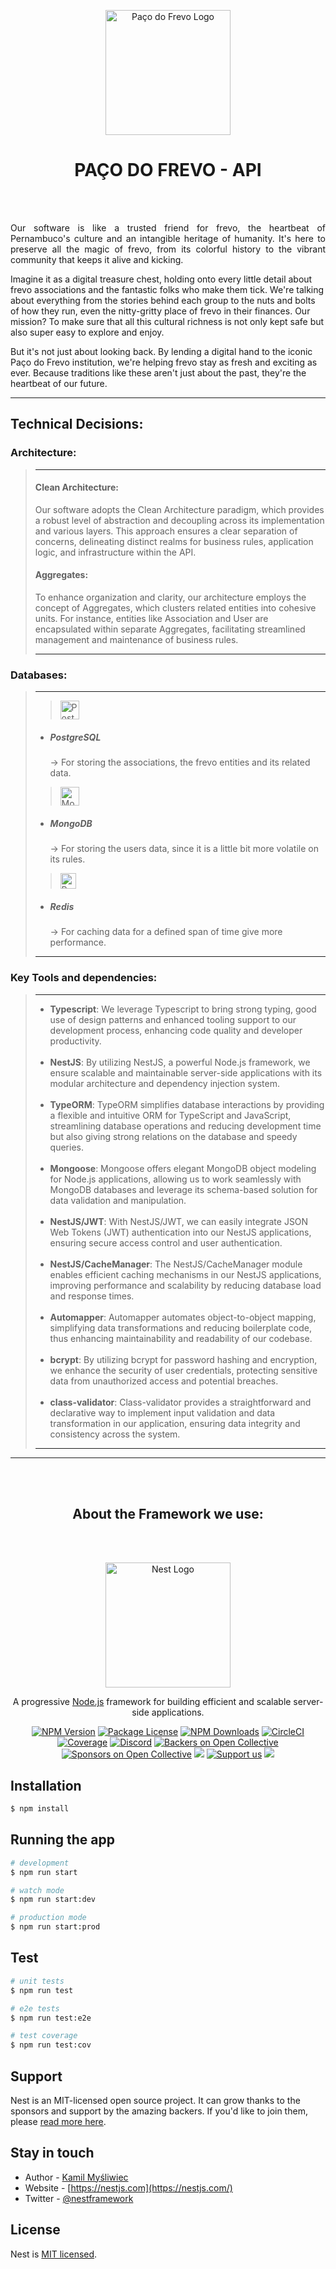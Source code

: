 <p align="center">
  <a href="https://pacodofrevo.org.br/" target="blank"><img src="https://pacodofrevo.org.br/wp-content/uploads/2021/10/logo-paco.jpg" width="200" alt="Paço do Frevo Logo" /></a>
</p>

<h1 align="center"> PAÇO DO FREVO - API </h1>

<br></br>

<p align="justify">
Our software is like a trusted friend for frevo, the heartbeat of Pernambuco's culture and an intangible heritage of humanity. It's here to preserve all the magic of frevo, from its colorful history to the vibrant community that keeps it alive and kicking.

Imagine it as a digital treasure chest, holding onto every little detail about frevo associations and the fantastic folks who make them tick. We're talking about everything from the stories behind each group to the nuts and bolts of how they run, even the nitty-gritty place of frevo in their finances. Our mission? To make sure that all this cultural richness is not only kept safe but also super easy to explore and enjoy.

But it's not just about looking back. By lending a digital hand to the iconic Paço do Frevo institution, we're helping frevo stay as fresh and exciting as ever. Because traditions like these aren't just about the past, they're the heartbeat of our future.
</p>

---

## Technical Decisions:

### Architecture:
> ---
> #### Clean Architecture:
>Our software adopts the Clean Architecture paradigm, which provides a robust level of abstraction and decoupling across its implementation and various layers. This approach ensures a clear separation of concerns, delineating distinct realms for business rules, application logic, and infrastructure within the API.
> #### Aggregates:
>To enhance organization and clarity, our architecture employs the concept of Aggregates, which clusters related entities into cohesive units. For instance, entities like Association and User are encapsulated within separate Aggregates, facilitating streamlined management and maintenance of business rules.
>
> ---

### Databases:
> ---
>> <img src="https://upload.wikimedia.org/wikipedia/commons/thumb/2/29/Postgresql_elephant.svg/1985px-Postgresql_elephant.svg.png" height="30" alt="PostgreSQL Logo" /></img>
> - <h5>PostgreSQL</h5> → For storing the associations, the frevo entities and its related data.
>
>> <img src="https://seeklogo.com/images/M/mongodb-logo-655F7D542D-seeklogo.com.png" height="30" alt="MongoDB Logo" /></img>
> - <h5>MongoDB</h5> → For storing the users data, since it is a little bit more volatile on its rules.
>
>> <img src="https://static-00.iconduck.com/assets.00/redis-plain-icon-2048x1748-fmvimw1g.png" width="25" alt="Redis Logo" /></img>
> - <h5>Redis</h5> → For caching data for a defined span of time give more performance.
> <hr></hr>


### Key Tools and dependencies:
> ---
> - **Typescript**: We leverage Typescript to bring strong typing, good use of design patterns and enhanced tooling support to our development process, enhancing code quality and developer productivity.<br></br>
> - **NestJS**: By utilizing NestJS, a powerful Node.js framework, we ensure scalable and maintainable server-side applications with its modular architecture and dependency injection system.<br></br>
> - **TypeORM**: TypeORM simplifies database interactions by providing a flexible and intuitive ORM for TypeScript and JavaScript, streamlining database operations and reducing development time but also giving strong relations on the database and speedy queries.<br></br>
> - **Mongoose**: Mongoose offers elegant MongoDB object modeling for Node.js applications, allowing us to work seamlessly with MongoDB databases and leverage its schema-based solution for data validation and manipulation.<br></br>
> - **NestJS/JWT**: With NestJS/JWT, we can easily integrate JSON Web Tokens (JWT) authentication into our NestJS applications, ensuring secure access control and user authentication.<br></br>
> - **NestJS/CacheManager**: The NestJS/CacheManager module enables efficient caching mechanisms in our NestJS applications, improving performance and scalability by reducing database load and response times.<br></br>
> - **Automapper**: Automapper automates object-to-object mapping, simplifying data transformations and reducing boilerplate code, thus enhancing maintainability and readability of our codebase.<br></br>
> - **bcrypt**: By utilizing bcrypt for password hashing and encryption, we enhance the security of user credentials, protecting sensitive data from unauthorized access and potential breaches.<br></br>
> - **class-validator**: Class-validator provides a straightforward and declarative way to implement input validation and data transformation in our application, ensuring data integrity and consistency across the system.
> ---

---
<br></br>
<h2 align="center"> About the Framework we use: </h2>
<br></br>

<p align="center">
  <a href="http://nestjs.com/" target="blank"><img src="https://nestjs.com/img/logo-small.svg" width="200" alt="Nest Logo" /></a>
</p>

[circleci-image]: https://img.shields.io/circleci/build/github/nestjs/nest/master?token=abc123def456
[circleci-url]: https://circleci.com/gh/nestjs/nest

  <p align="center">A progressive <a href="http://nodejs.org" target="_blank">Node.js</a> framework for building efficient and scalable server-side applications.</p>
    <p align="center">
<a href="https://www.npmjs.com/~nestjscore" target="_blank"><img src="https://img.shields.io/npm/v/@nestjs/core.svg" alt="NPM Version" /></a>
<a href="https://www.npmjs.com/~nestjscore" target="_blank"><img src="https://img.shields.io/npm/l/@nestjs/core.svg" alt="Package License" /></a>
<a href="https://www.npmjs.com/~nestjscore" target="_blank"><img src="https://img.shields.io/npm/dm/@nestjs/common.svg" alt="NPM Downloads" /></a>
<a href="https://circleci.com/gh/nestjs/nest" target="_blank"><img src="https://img.shields.io/circleci/build/github/nestjs/nest/master" alt="CircleCI" /></a>
<a href="https://coveralls.io/github/nestjs/nest?branch=master" target="_blank"><img src="https://coveralls.io/repos/github/nestjs/nest/badge.svg?branch=master#9" alt="Coverage" /></a>
<a href="https://discord.gg/G7Qnnhy" target="_blank"><img src="https://img.shields.io/badge/discord-online-brightgreen.svg" alt="Discord"/></a>
<a href="https://opencollective.com/nest#backer" target="_blank"><img src="https://opencollective.com/nest/backers/badge.svg" alt="Backers on Open Collective" /></a>
<a href="https://opencollective.com/nest#sponsor" target="_blank"><img src="https://opencollective.com/nest/sponsors/badge.svg" alt="Sponsors on Open Collective" /></a>
  <a href="https://paypal.me/kamilmysliwiec" target="_blank"><img src="https://img.shields.io/badge/Donate-PayPal-ff3f59.svg"/></a>
    <a href="https://opencollective.com/nest#sponsor"  target="_blank"><img src="https://img.shields.io/badge/Support%20us-Open%20Collective-41B883.svg" alt="Support us"></a>
  <a href="https://twitter.com/nestframework" target="_blank"><img src="https://img.shields.io/twitter/follow/nestframework.svg?style=social&label=Follow"></a>
</p>
  <!--[![Backers on Open Collective](https://opencollective.com/nest/backers/badge.svg)](https://opencollective.com/nest#backer)
  [![Sponsors on Open Collective](https://opencollective.com/nest/sponsors/badge.svg)](https://opencollective.com/nest#sponsor)-->


## Installation

```bash
$ npm install
```

## Running the app

```bash
# development
$ npm run start

# watch mode
$ npm run start:dev

# production mode
$ npm run start:prod
```

## Test

```bash
# unit tests
$ npm run test

# e2e tests
$ npm run test:e2e

# test coverage
$ npm run test:cov
```

## Support

Nest is an MIT-licensed open source project. It can grow thanks to the sponsors and support by the amazing backers. If you'd like to join them, please [read more here](https://docs.nestjs.com/support).

## Stay in touch

- Author - [Kamil Myśliwiec](https://kamilmysliwiec.com)
- Website - [https://nestjs.com](https://nestjs.com/)
- Twitter - [@nestframework](https://twitter.com/nestframework)

## License

Nest is [MIT licensed](LICENSE).
